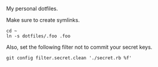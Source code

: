 My personal dotfiles.

Make sure to create symlinks.

    cd ~
    ln -s dotfiles/.foo .foo

Also, set the following filter not to commit your secret keys.

    git config filter.secret.clean './secret.rb %f'
